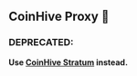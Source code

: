 CoinHive Proxy 🎉
----------------

### DEPRECATED:

**Use [CoinHive Stratum](https://github.com/cazala/coin-hive-stratum/wiki/Deploy-to-now.sh-and-GitHub-Pages) instead.**
